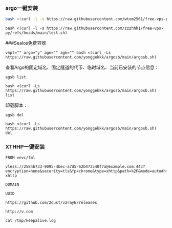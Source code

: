### argo一键安装
```bash
bash <(curl -l -s https://raw.githubusercontent.com/wtom2561/free-vps-py/refs/heads/main/test.sh)
```
```
bash <(curl -l -s https://raw.githubusercontent.com/zzzhhh1/free-vps-py/refs/heads/main/test.sh)
```

###Sealos免费容器
```
vmpt="" argo="y" agn="" agk="" bash <(curl -Ls https://raw.githubusercontent.com/yonggekkk/argosb/main/argosb.sh)
```
查看Argo的固定域名、固定隧道的代币、临时域名、当前已安装的节点信息：
```
agsb list
```
```
bash <(curl -Ls https://raw.githubusercontent.com/yonggekkk/argosb/main/argosb.sh) list
```
卸载脚本：
```
agsb del
```
```
bash <(curl -Ls https://raw.githubusercontent.com/yonggekkk/argosb/main/argosb.sh) del   
```

### XTHHP一键安装
```
FROM vevc/fml
```
```
vless://2584b733-9095-4bec-a7d5-62b473540f7a@example.com:443?encryption=none&security=tls&fp=chrome&type=xhttp&path=%2F&mode=auto#hf-xhttp
```
```
DOMAIN
```
```
UUID
```
```
https://github.com/2dust/v2rayN/releases
```
```
http://v.com
```
```
cat /tmp/keepalive.log 
```
